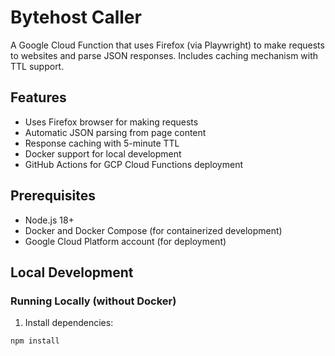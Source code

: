 # Bytehost Caller

A Google Cloud Function that uses Firefox (via Playwright) to make requests to websites and parse JSON responses. Includes caching mechanism with TTL support.

## Features

- Uses Firefox browser for making requests
- Automatic JSON parsing from page content
- Response caching with 5-minute TTL
- Docker support for local development
- GitHub Actions for GCP Cloud Functions deployment

## Prerequisites

- Node.js 18+
- Docker and Docker Compose (for containerized development)
- Google Cloud Platform account (for deployment)

## Local Development

### Running Locally (without Docker)

1. Install dependencies:
```bash
npm install